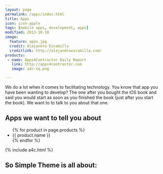 ```yaml
---
layout: page
permalink: /apps/index.html
title: Apps
icon: icon-apple
tags: [mobile apps, development, apps]
modified: 2013-10-10
image:
  feature: apps.jpg
  credit: Alejandro Escamilla
  creditlink: http://alejandroescamilla.com/
products:
 - name: Apps4Contractor Daily Report
   link: http://apps4contractor.com
   image: a4c-sq.png

---
```


We do a lot when it comes to facilitating technology. You know that app you have been wanting to develop? The one after you bought the iOS book and said you would start as soon as you finished the book (just after you start the book). We want to to talk to you about that one.

## Apps we want to tell you about
<ul>{% for product in page.products %}
  <li>{{ product.name }}</li>{% endfor %}
</ul>

{% include a4c.html %}


## So Simple Theme is all about:
